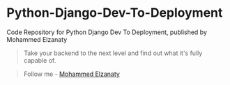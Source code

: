 # Python-Django-Dev-To-Deployment
Code Repository for Python Django Dev To Deployment, published by Mohammed Elzanaty


> Take your backend to the next level and find out what it's fully capable of.

> Follow me - [Mohammed Elzanaty](https://www.linkedin.com/in/mohammedelzanaty129/)
